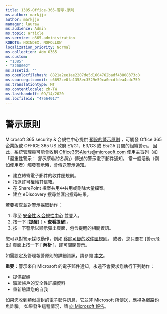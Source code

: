 ```yaml
---
title: 1385-Office-365-警示-原則
ms.author: markjjo
author: markjjo
manager: lauraw
ms.audience: Admin
ms.topic: article
ms.service: o365-administration
ROBOTS: NOINDEX, NOFOLLOW
localization_priority: Normal
ms.collection: Adm_O365
ms.custom:
- "1385"
- "3200002"
ms.assetid: ''
ms.openlocfilehash: 8821a2ee1ae2207de5d1604762badf43808373c8
ms.sourcegitcommit: c6692ce0fa1358ec3529e59ca0ecdfdea4cdc759
ms.translationtype: MT
ms.contentlocale: zh-TW
ms.lasthandoff: 09/14/2020
ms.locfileid: "47664017"
---
```

# <a name="alert-policies"></a>警示原則

Microsoft 365 security & 合規性中心提供 [預設的警示原則](https://docs.microsoft.com/microsoft-365/compliance/alert-policies#default-alert-policies) ，可觸發 Office 365 企業版或 OFFICE 365 US 政府 E1/G1、E3/G3 或 E5/G5 訂閱的組織警示。 因此，系統管理員可能會收到 Office365Alerts@microsoft.com 使用主旨列（如「嚴重性警示： *警示原則的名稱*」）傳送的警示電子郵件通知。 當一般活動（例如使用者）觸發警示時，會傳送警示通知。

- 建立轉寄電子郵件的收件匣規則。
- 指派許可權給其信箱。
- 在 SharePoint 檔案共用中共用或刪除大量檔案。
- 建立 eDiscovery 搜尋並匯出搜尋結果。

若要複查並對警示採取動作：

1. 移至 [安全性 & 合規性中心](https://protection.office.com) 並登入。
2. 按一下 [**提醒**] [  >  **查看提醒**]。
3. 按一下警示以顯示彈出頁面，包含提醒的相關資訊。

您可以對警示採取動作，例如 [移除可疑的收件匣規則](https://docs.microsoft.com/microsoft-365/security/office-365-security/responding-to-a-compromised-email-account)。 或者，您只要在 [警示飛出] 頁面上按一下 [ **解析** ]，即可關閉警示。

如需設定及管理報警原則的詳細資訊，請參閱  [本文](https://docs.microsoft.com/microsoft-365/compliance/alert-policies)。

**重要**：警示來自 Microsoft 的電子郵件通知，永遠不會要求您執行下列動作：

- 提供密碼
- 驗證帳戶的安全性詳細資料
- 重新驗證您的自我

如果您收到類似這封的電子郵件訊息，它並非 Microsoft 所傳送，應視為網路釣魚詐騙。 如果發生這種情況，請 [向 Microsoft 報告](https://docs.microsoft.com/microsoft-365/security/office-365-security/report-junk-email-and-phishing-scams-in-outlook-on-the-web-eop)。